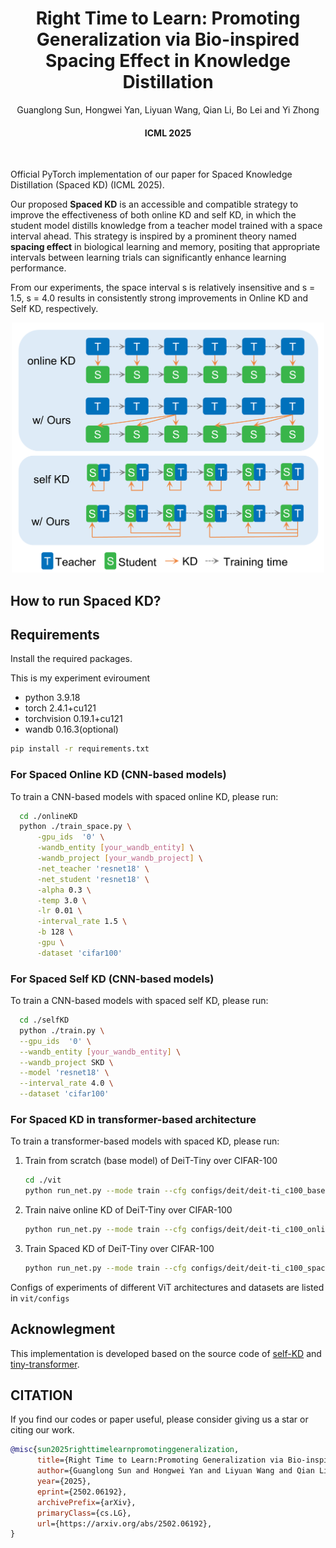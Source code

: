 <div align="center">
  
  <div>
  <h1>Right Time to Learn: Promoting Generalization via Bio-inspired Spacing Effect in Knowledge Distillation</h1>
  </div>

  <div>
      Guanglong Sun, Hongwei Yan, Liyuan Wang, Qian Li, Bo Lei and Yi Zhong
  </div>

  <div>
      <h4>
          ICML 2025
      </h4>
  </div>
  <br/>

</div>


Official PyTorch implementation of our paper for Spaced Knowledge Distillation (Spaced KD) (ICML 2025).

Our proposed **Spaced KD** is an accessible and compatible strategy to improve the effectiveness of both online KD and self KD, in which the student model distills knowledge from a teacher model trained with a space interval ahead. This strategy is inspired by a prominent theory named **spacing effect** in biological learning and memory, positing that appropriate intervals between learning trials can significantly enhance learning performance.

From our experiments, the space interval s is relatively insensitive and s = 1.5, s = 4.0 results in consistently strong improvements in Online KD and Self KD, respectively.

<p align="center">
<img src="diagram.png" width="500" height="400">
</p>


## How to run Spaced KD?

## Requirements
Install the required packages. 

This is my experiment eviroument
- python 3.9.18
- torch 2.4.1+cu121
- torchvision 0.19.1+cu121
- wandb 0.16.3(optional)

```sh
pip install -r requirements.txt
```

### For Spaced Online KD (CNN-based models)

To train a CNN-based models with spaced online KD, please run:
  ```sh
    cd ./onlineKD
    python ./train_space.py \
        -gpu_ids  '0' \
        -wandb_entity [your_wandb_entity] \
        -wandb_project [your_wandb_project] \
        -net_teacher 'resnet18' \
        -net_student 'resnet18' \
        -alpha 0.3 \
        -temp 3.0 \
        -lr 0.01 \
        -interval_rate 1.5 \
        -b 128 \
        -gpu \
        -dataset 'cifar100'
  ```

### For Spaced Self KD (CNN-based models)

To train a CNN-based models with spaced self KD, please run:
  ```sh
    cd ./selfKD
    python ./train.py \
    --gpu_ids  '0' \
    --wandb_entity [your_wandb_entity] \
    --wandb_project SKD \
    --model 'resnet18' \
    --interval_rate 4.0 \
    --dataset 'cifar100'
  ```


### For Spaced KD in transformer-based architecture


To train a transformer-based models with spaced KD, please run:
    
   1. Train from scratch (base model) of DeiT-Tiny over CIFAR-100
       ```sh
       cd ./vit
       python run_net.py --mode train --cfg configs/deit/deit-ti_c100_base.yaml
       ```
   
   3. Train naive online KD of DeiT-Tiny over CIFAR-100
   
       ```sh
       python run_net.py --mode train --cfg configs/deit/deit-ti_c100_online.yaml
       ```
   
   4. Train Spaced KD of DeiT-Tiny over CIFAR-100
   
       ```sh
       python run_net.py --mode train --cfg configs/deit/deit-ti_c100_space_1_5.yaml
       ```

Configs of experiments of different ViT architectures and datasets are listed in `vit/configs`


## Acknowlegment
This implementation is developed based on the source code of [self-KD](https://github.com/ArchipLab-LinfengZhang/pytorch-self-distillation-final) and [tiny-transformer](tiny-transformers).

## CITATION
If you find our codes or paper useful, please consider giving us a star or citing our work.

```bibtex
@misc{sun2025righttimelearnpromotinggeneralization,
      title={Right Time to Learn:Promoting Generalization via Bio-inspired Spacing Effect in Knowledge Distillation}, 
      author={Guanglong Sun and Hongwei Yan and Liyuan Wang and Qian Li and Bo Lei and Yi Zhong},
      year={2025},
      eprint={2502.06192},
      archivePrefix={arXiv},
      primaryClass={cs.LG},
      url={https://arxiv.org/abs/2502.06192}, 
}
